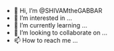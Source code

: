 - 👋 Hi, I’m @SHIVAMtheGABBAR
- 👀 I’m interested in ...
- 🌱 I’m currently learning ...
- 💞️ I’m looking to collaborate on ...
- 📫 How to reach me ...

<!---
SHIVAMtheGABBAR/SHIVAMtheGABBAR is a ✨ special ✨ repository because its `README.md` (this file) appears on your GitHub profile.
You can click the Preview link to take a look at your changes.
--->
